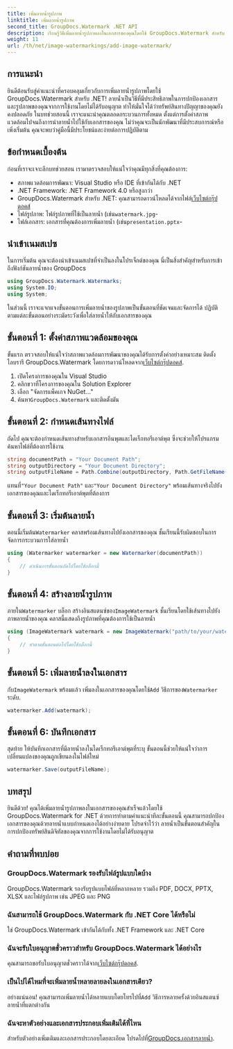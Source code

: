 ```yaml
---
title: เพิ่มลายน้ำรูปภาพ
linktitle: เพิ่มลายน้ำรูปภาพ
second_title: GroupDocs.Watermark .NET API
description: เรียนรู้วิธีเพิ่มลายน้ำรูปภาพลงในเอกสารของคุณโดยใช้ GroupDocs.Watermark สำหรับ .NET พร้อมบทช่วยสอนแบบละเอียดทีละขั้นตอนของเรา
weight: 11
url: /th/net/image-watermarkings/add-image-watermark/
---
```

## การแนะนำ
ยินดีต้อนรับสู่คำแนะนำที่ครอบคลุมเกี่ยวกับการเพิ่มลายน้ำรูปภาพโดยใช้ GroupDocs.Watermark สำหรับ .NET! ลายน้ำเป็นวิธีที่มีประสิทธิภาพในการปกป้องเอกสารและรูปภาพของคุณจากการใช้งานโดยไม่ได้รับอนุญาต ทำให้มั่นใจได้ว่าทรัพย์สินทางปัญญาของคุณยังคงปลอดภัย ในบทช่วยสอนนี้ เราจะแนะนำคุณตลอดกระบวนการทั้งหมด ตั้งแต่การตั้งค่าสภาพแวดล้อมไปจนถึงการนำลายน้ำไปใช้กับเอกสารของคุณ ไม่ว่าคุณจะเป็นนักพัฒนาที่มีประสบการณ์หรือเพิ่งเริ่มต้น คุณจะพบว่าคู่มือนี้มีประโยชน์และง่ายต่อการปฏิบัติตาม
## ข้อกำหนดเบื้องต้น
ก่อนที่เราจะเจาะลึกบทช่วยสอน เรามาตรวจสอบให้แน่ใจว่าคุณมีทุกสิ่งที่คุณต้องการ:
- สภาพแวดล้อมการพัฒนา: Visual Studio หรือ IDE ที่เข้ากันได้กับ .NET
- .NET Framework: .NET Framework 4.0 หรือสูงกว่า
-  GroupDocs.Watermark สำหรับ .NET: คุณสามารถดาวน์โหลดได้จากไฟล์[เว็บไซต์กรุ๊ปดอคส์](https://releases.groupdocs.com/Watermark/net/)
-  ไฟล์รูปภาพ: ไฟล์รูปภาพที่ใช้เป็นลายน้ำ (เช่น`watermark.jpg`-
- ไฟล์เอกสาร: เอกสารที่คุณต้องการเพิ่มลายน้ำ (เช่น`presentation.pptx`-
## นำเข้าเนมสเปซ
ในการเริ่มต้น คุณจะต้องนำเข้าเนมสเปซที่จำเป็นลงในโปรเจ็กต์ของคุณ นี่เป็นสิ่งสำคัญสำหรับการเข้าถึงฟังก์ชันลายน้ำของ GroupDocs
```csharp
using GroupDocs.Watermark.Watermarks;
using System.IO;
using System;
```
ในส่วนนี้ เราจะแจกแจงขั้นตอนการเพิ่มลายน้ำของรูปภาพเป็นขั้นตอนที่ชัดเจนและจัดการได้ ปฏิบัติตามแต่ละขั้นตอนอย่างระมัดระวังเพื่อใส่ลายน้ำให้กับเอกสารของคุณ
## ขั้นตอนที่ 1: ตั้งค่าสภาพแวดล้อมของคุณ
 ขั้นแรก ตรวจสอบให้แน่ใจว่าสภาพแวดล้อมการพัฒนาของคุณได้รับการตั้งค่าอย่างเหมาะสม ติดตั้งไลบรารี GroupDocs.Watermark โดยการดาวน์โหลดจาก[เว็บไซต์กรุ๊ปดอคส์](https://releases.groupdocs.com/Watermark/net/).
1. เปิดโครงการของคุณใน Visual Studio
2. คลิกขวาที่โครงการของคุณใน Solution Explorer
3. เลือก "จัดการแพ็คเกจ NuGet..."
4.  ค้นหา`GroupDocs.Watermark` และติดตั้งมัน
## ขั้นตอนที่ 2: กำหนดเส้นทางไฟล์
ถัดไป คุณจะต้องกำหนดเส้นทางสำหรับเอกสารอินพุตและไดเร็กทอรีเอาต์พุต ซึ่งจะช่วยให้โปรแกรมค้นหาไฟล์ที่ต้องการใช้งาน
```csharp
string documentPath = "Your Document Path";
string outputDirectory = "Your Document Directory";
string outputFileName = Path.Combine(outputDirectory, Path.GetFileName(documentPath));
```
 แทนที่`"Your Document Path"` และ`"Your Document Directory"` พร้อมเส้นทางจริงไปยังเอกสารของคุณและไดเร็กทอรีเอาต์พุตที่ต้องการ
## ขั้นตอนที่ 3: เริ่มต้นลายน้ำ
ตอนนี้เริ่มต้น`Watermarker` คลาสพร้อมเส้นทางไปยังเอกสารของคุณ ชั้นเรียนนี้รับผิดชอบในการจัดการกระบวนการใส่ลายน้ำ
```csharp
using (Watermarker watermarker = new Watermarker(documentPath))
{
    // ดำเนินการขั้นตอนถัดไปโดยใช้บล็อกนี้
}
```
## ขั้นตอนที่ 4: สร้างลายน้ำรูปภาพ
 ภายใน`Watermarker` บล็อก สร้างอินสแตนซ์ของ`ImageWatermark` ชั้นเรียนโดยใช้เส้นทางไปยังภาพลายน้ำของคุณ คลาสนี้แสดงถึงรูปภาพที่คุณต้องการใช้เป็นลายน้ำ
```csharp
using (ImageWatermark watermark = new ImageWatermark("path/to/your/watermark.jpg"))
{
    // ทำตามขั้นตอนต่อไปโดยใช้บล็อกนี้
}
```
## ขั้นตอนที่ 5: เพิ่มลายน้ำลงในเอกสาร
 กับ`ImageWatermark` พร้อมแล้ว เพิ่มลงในเอกสารของคุณโดยใช้`Add` วิธีการของ`Watermarker` ระดับ.
```csharp
watermarker.Add(watermark);
```
## ขั้นตอนที่ 6: บันทึกเอกสาร
สุดท้าย ให้บันทึกเอกสารที่มีลายน้ำลงในไดเร็กทอรีเอาต์พุตที่ระบุ ขั้นตอนนี้ช่วยให้แน่ใจว่าการเปลี่ยนแปลงของคุณถูกเขียนลงในไฟล์ใหม่
```csharp
watermarker.Save(outputFileName);
```
## บทสรุป
ยินดีด้วย! คุณได้เพิ่มลายน้ำรูปภาพลงในเอกสารของคุณสำเร็จแล้วโดยใช้ GroupDocs.Watermark for .NET ด้วยการทำตามคำแนะนำทีละขั้นตอนนี้ คุณสามารถปกป้องเอกสารของคุณด้วยลายน้ำแบบกำหนดเองได้อย่างง่ายดาย โปรดจำไว้ว่า ลายน้ำเป็นขั้นตอนสำคัญในการปกป้องทรัพย์สินดิจิทัลของคุณจากการใช้งานโดยไม่ได้รับอนุญาต

## คำถามที่พบบ่อย
### GroupDocs.Watermark รองรับไฟล์รูปแบบใดบ้าง
GroupDocs.Watermark รองรับรูปแบบไฟล์ที่หลากหลาย รวมถึง PDF, DOCX, PPTX, XLSX และไฟล์รูปภาพ เช่น JPEG และ PNG
### ฉันสามารถใช้ GroupDocs.Watermark กับ .NET Core ได้หรือไม่
ใช่ GroupDocs.Watermark เข้ากันได้กับทั้ง .NET Framework และ .NET Core
### ฉันจะรับใบอนุญาตชั่วคราวสำหรับ GroupDocs.Watermark ได้อย่างไร
 คุณสามารถขอรับใบอนุญาตชั่วคราวได้จาก[เว็บไซต์กรุ๊ปดอคส์](https://purchase.groupdocs.com/temporary-license/).
### เป็นไปได้ไหมที่จะเพิ่มลายน้ำหลายลายลงในเอกสารเดียว?
 อย่างแน่นอน! คุณสามารถเพิ่มลายน้ำได้หลายแบบโดยโทรไปที่`Add` วิธีการหลายครั้งด้วยอินสแตนซ์ลายน้ำที่แตกต่างกัน
### ฉันจะหาตัวอย่างและเอกสารประกอบเพิ่มเติมได้ที่ไหน
 สำหรับตัวอย่างเพิ่มเติมและเอกสารประกอบโดยละเอียด โปรดไปที่[GroupDocs.เอกสารลายน้ำ](https://tutorials.groupdocs.com/Watermark/net/).